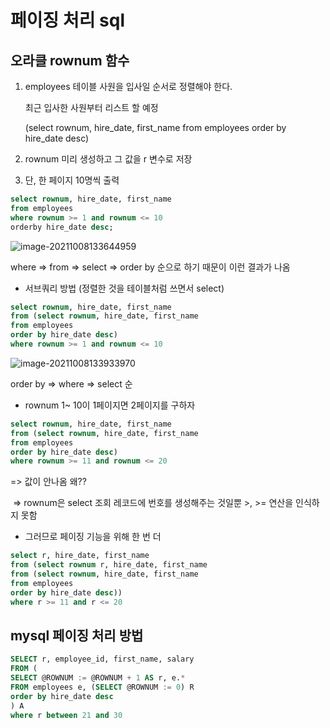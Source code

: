# 페이징 처리 sql

## 오라클 rownum 함수

1. employees 테이블 사원을 입사일 순서로 정렬해야 한다. 

   최근 입사한 사원부터 리스트 할 예정

   (select rownum, hire_date, first_name
   from employees
   order by hire_date desc)

2. rownum 미리 생성하고 그 값을 r 변수로 저장

3. 단, 한 페이지 10명씩 출력

```sql
select rownum, hire_date, first_name
from employees
where rownum >= 1 and rownum <= 10
orderby hire_date desc;
```

![image-20211008133644959](../md-images/image-20211008133644959.png)

where => from => select => order by 순으로 하기 때문이 이런 결과가 나옴

* 서브쿼리 방법 (정렬한 것을 테이블처럼 쓰면서 select)

```sql
select rownum, hire_date, first_name
from (select rownum, hire_date, first_name
from employees
order by hire_date desc)
where rownum >= 1 and rownum <= 10
```

![image-20211008133933970](../md-images/image-20211008133933970.png)

order by => where => select 순



* rownum 1~ 10이 1페이지면 2페이지를 구하자

```sql
select rownum, hire_date, first_name
from (select rownum, hire_date, first_name
from employees
order by hire_date desc)
where rownum >= 11 and rownum <= 20
```

=> 값이 안나옴 왜??

​	=> rownum은 select 조회 레코드에 번호를 생성해주는 것일뿐 >, >= 연산을 인식하지 못함



* 그러므로 페이징 기능을 위해 한 번 더 

```sql
select r, hire_date, first_name
from (select rownum r, hire_date, first_name
from (select rownum, hire_date, first_name
from employees
order by hire_date desc))
where r >= 11 and r <= 20
```



## mysql 페이징 처리 방법

```sql
SELECT r, employee_id, first_name, salary
FROM (
SELECT @ROWNUM := @ROWNUM + 1 AS r, e.*
FROM employees e, (SELECT @ROWNUM := 0) R
order by hire_date desc
) A
where r between 21 and 30
```



